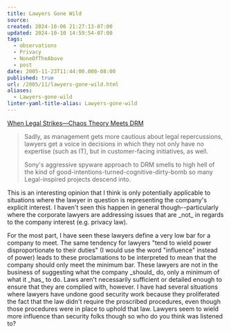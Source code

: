 ```yaml
---
title: Lawyers Gone Wild
source: 
created: 2024-10-06 21:27:13-07:00
updated: 2024-10-10 14:59:54-07:00
tags:
  - observations
  - Privacy
  - NoneOfTheAbove
  - post
date: 2005-11-23T11:44:00.000-08:00
published: true
url: /2005/11/lawyers-gone-wild.html
aliases:
  - Lawyers-gone-wild
linter-yaml-title-alias: Lawyers-gone-wild
---
```



[When Legal Strikes—Chaos Theory Meets DRM](https://www.eweek.com/article2/0,1759,1892713,00.asp?kc=EWRSS03129TX1K0000614 "When Legal Strikes—Chaos Theory Meets DRM")  
  

>   
> Sadly, as management gets more cautious about legal repercussions, lawyers get a voice in decisions in which they not only have no expertise (such as IT), but in customer-facing initiatives, as well.  
>   
> Sony's aggressive spyware approach to DRM smells to high hell of the kind of good-intentions-turned-cognitive-dirty-bomb so many Legal-inspired projects descend into.  

  
  
This is an interesting opinion that I think is only potentially applicable to situations where the lawyer in question is representing the company's explicit interest. I haven't seen this happen in general though--particularly where the corporate lawyers are addressing issues that are \_not\_ in regards to the company interest (e.g. privacy law).  
  
For the most part, I have seen these lawyers define a very low bar for a company to meet. The same tendency for lawyers "tend to wield power disproportionate to their duties" (I would use the word "influence" instead of power) leads to these proclamations to be interpreted to mean that the company should only meet the minimum bar. These lawyers are not in the business of suggesting what the company \_should\_ do, only a minimum of what it \_has\_ to do. Laws aren't necessarily sufficient or detailed enough to ensure that they are complied with, however. I have had several situations where lawyers have undone good security work because they proliferated the fact that the law didn't require the proscribed procedures, even though those procedures were in place to uphold that law. Lawyers seem to wield more influence than security folks though so who do you think was listened to?